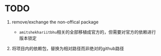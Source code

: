# TODO

1. remove/exchange the non-offical package

	- `amitshekhariitbhu`相关的全部移植成官方的，但需要对官方的依赖进行版本锁定

2. 将项目内的依赖包，替换为相对路径而非绝对的github路径


